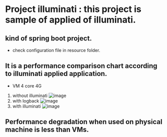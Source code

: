 # Project illuminati : this project is sample of applied of illuminati.

## kind of spring boot project.
 * check configuration file in resource folder.
 
## It is a performance comparison chart according to illuminati applied application.
*  VM 4 core 4G 
1. without illuminati
![image](https://github.com/LeeKyoungIl/illuminati/blob/master/ApiServerSample/without_illuminati.png)
2. with logback 
![image](https://github.com/LeeKyoungIl/illuminati/blob/master/ApiServerSample/with_log.png)
3. with illuminati
![image](https://github.com/LeeKyoungIl/illuminati/blob/master/ApiServerSample/with_illuminati.png)

## Performance degradation when used on physical machine is less than VMs.